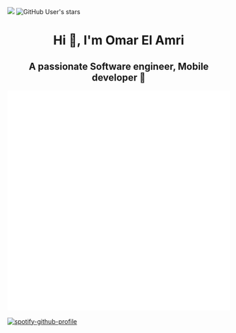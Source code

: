 ![](https://komarev.com/ghpvc/?username=omaarelamri&color=brightgreen&style=plastic)
<img alt="GitHub User's stars" src="https://img.shields.io/github/stars/OMAARELAMRI?style=social">
<h1 align="center">Hi 👋, I'm Omar El Amri </h1>
<h2 align="center">A passionate Software engineer, Mobile developer 📱</h2> 

![Metrics](/github-metrics.svg) 

[![spotify-github-profile](https://spotify-github-profile.kittinanx.com/api/view?uid=af5taeeoso7bhnpploexylznw&cover_image=true&theme=default&show_offline=false&background_color=121212&interchange=false)](https://spotify-github-profile.kittinanx.com/api/view?uid=af5taeeoso7bhnpploexylznw&redirect=true)




